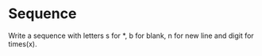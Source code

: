 # Sequence
Write a sequence with letters s for *, b for blank, n for new line and digit for times(x).
